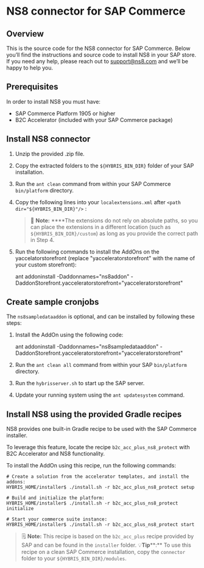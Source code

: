 # NS8 connector for SAP Commerce

## Overview

This is the source code for the NS8 connector for SAP Commerce. Below you’ll find the instructions and source code to install NS8 in your SAP store. If you need any help, please reach out to support@ns8.com and we’ll be happy to help you.

## Prerequisites

In order to install NS8 you must have:

- SAP Commerce Platform 1905 or higher
- B2C Accelerator (included with your SAP Commerce package)

## Install NS8 connector

1. Unzip the provided .zip file.
2. Copy the extracted folders to the `${HYBRIS_BIN_DIR}` folder of your SAP installation.
3. Run the `ant clean` command from within your SAP Commerce `bin/platform` directory.
4. Copy the following lines into your `localextensions.xml` after `<path dir="${HYBRIS_BIN_DIR}"/>` :

    <path autoload="true" dir="${HYBRIS_BIN_DIR}/modules/ns8-protect"/>

    > 📝 **Note:** ****The extensions do not rely on absolute paths, so you can place the extensions in a different location (such as `${HYBRIS_BIN_DIR}/custom`) as long as you provide the correct path in Step 4.

5. Run the following commands to install the AddOns on the yaccelatorstorefront (replace "yacceleratorstorefront" with the name of your custom storefront):

    ant addoninstall -Daddonnames="ns8addon" -DaddonStorefront.yacceleratorstorefront="yacceleratorstorefront"

## Create sample cronjobs

The `ns8sampledataaddon` is optional, and can be installed by following these steps:

1. Install the AddOn using the following code:

    ant addoninstall -Daddonnames="ns8sampledataaddon" -DaddonStorefront.yacceleratorstorefront="yacceleratorstorefront"

2. Run the `ant clean all` command from within your SAP `bin/platform` directory.
3. Run the `hybrisserver.sh` to start up the SAP server.
4. Update your running system using the `ant updatesystem` command.

## Install NS8 using the provided Gradle recipes

NS8 provides one built-in Gradle recipe to be used with the SAP Commerce installer.

To leverage this feature, locate the recipe `b2c_acc_plus_ns8_protect` with B2C Accelerator and NS8 functionality.

To install the AddOn using this recipe, run the following commands:

    # Create a solution from the accelerator templates, and install the addons:
    HYBRIS_HOME/installer$ ./install.sh -r b2c_acc_plus_ns8_protect setup

    # Build and initialize the platform:
    HYBRIS_HOME/installer$ ./install.sh -r b2c_acc_plus_ns8_protect initialize

    # Start your commerce suite instance:
    HYBRIS_HOME/installer$ ./install.sh -r b2c_acc_plus_ns8_protect start

> 🗒 **Note:** This recipe is based on the `b2c_acc_plus` recipe provided by SAP and can be found in the `installer` folder.
> 💡**Tip****:** To use this recipe on a clean SAP Commerce installation, copy the `connector` folder to your `${HYBRIS_BIN_DIR}/modules`.
